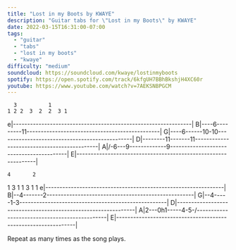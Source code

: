 ```yaml
---
title: "Lost in my Boots by KWAYE"
description: "Guitar tabs for \"Lost in my Boots\" by KWAYE"
date: 2022-03-15T16:31:00-07:00
tags:
  - "guitar"
  - "tabs"
  - "lost in my boots"
  - "kwaye"
difficulty: "medium"
soundcloud: https://soundcloud.com/kwaye/lostinmyboots
spotify: https://open.spotify.com/track/6kfgUH7BBhBkshjH4XC60r
youtube: https://www.youtube.com/watch?v=7AEKSNBPGCM
---
```


      3          1
    1 2 2  3  2  2  3 1
e|---------------------------------------------------------------|
B|----6---------11-----------------------------------------------|
G|----6------10-10-----------------------------------------------|
D|--------11-------11--------------------------------------------|
A|/-6---9-------------9-\----------------------------------------|
E|---------------------------------------------------------------|

    4       2
  1 3   1 1 3 1 1
e|---------------------------------------------------------------|
B|--4-------2----------------------------------------------------|
G|--4-----1-3----------------------------------------------------|
D|---------------------------------------------------------------|
A|2---0h1-----4-5-/----------------------------------------------|
E|---------------------------------------------------------------|

Repeat as many times as the song plays.
